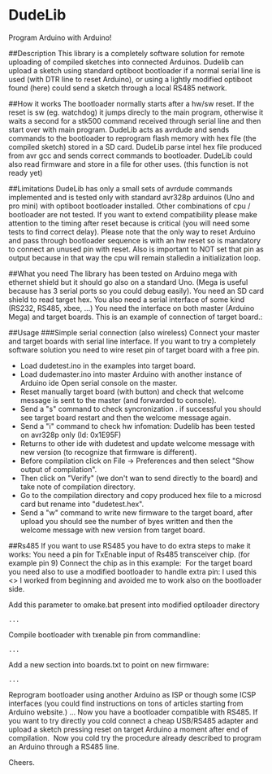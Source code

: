 DudeLib
=======

Program Arduino with Arduino!

##Description
This library is a completely software solution for remote uploading of compiled sketches into connected Arduinos.
Dudelib can upload a sketch using standard optiboot bootloader if a normal serial line is used (with DTR line
to reset Arduino), or using a lightly modified optiboot found (here) could send a sketch through a local RS485 
network.

##How it works
The bootloader normally starts after a hw/sw reset. If the reset is sw (eg. watchdog) it jumps direcly to 
the main program, otherwise it waits a second for a stk500 command received through serial line and
then start over with main program.
DudeLib acts as avrdude and sends commands to the bootloader to reprogram flash memory with hex file (the
compiled sketch) stored in a SD card.
DudeLib parse intel hex file produced from avr gcc and sends correct commands to bootloader.
DudeLib could also read firmware and store in a file for other uses. (this function is not ready yet)

##Limitations
DudeLib has only a small sets of avrdude commands implemented and is tested only with standard avr328p arduinos (Uno and pro mini) with optiboot bootloader installed. Other combinations of cpu / bootloader are not tested. If you want to extend compatibility please make attention to the timing after reset because is critical (you will need some tests to find correct delay).
Please note that the only way to reset Arduino and pass through bootloader sequence is with an hw reset so is mandatory to connect an unused pin with reset. Also is important to NOT set that pin as output because in that way the cpu will remain stalledin a initialization loop.

##What you need
The library has been tested on Arduino mega with ethernet shield but it should go also on a standard Uno.
(Mega is useful because has 3 serial ports so you could debug easily).
You need an SD card shield to read target hex.
You also need a serial interface of some kind (RS232, RS485, xbee, ...)
You need the interface on both master (Arduino Mega) and target boards.
This is an example of connection of target board.:
<picture>

##Usage
###Simple serial connection (also wireless)
Connect your master and target boards with serial line interface.
If you want to try a completely software solution you need to wire reset pin of target board with a free pin.
<image>
* Load dudetest.ino in the examples into target board.
* Load dudemaster.ino into master Arduino with another instance of Arduino ide 
Open serial console on the master.
* Reset manually target board (with button) and check that welcome message is sent to the master 
(and forwarded to console).
* Send a "s" command to check syncronization . if successful you should see target board restart and then 
the welcome message again.
* Send a "i" command to check hw infomation: Dudelib has been tested on avr328p only (Id: 0x1E95F)
* Returns to other ide with dudetest and update welcome message with new version (to recognize that firmware
is different). 
* Before compilation click on File -> Preferences and then select "Show output of compilation".
* Then click on "Verify" (we don't wan to send directly to the board) and take note of compilation directory.
* Go to the compilation directory and copy produced hex file to a microsd card but rename into "dudetest.hex".
* Send a "w" command to write new firmware to the target board, after upload you should see 
 the number of byes written and then the welcome message with new version from target board.

##Rs485
If you want to use RS485 you have to do extra steps to make it works:
You need a pin for TxEnable input of Rs485 transceiver chip. (for example pin 9)
Connect the chip as in this example:
<image>
For the target board you need also to use a modified bootloader to handle extra pin:
I used this <> I worked from beginning and avoided me to work also on the bootloader side.

Add this parameter to omake.bat present into modified optiloader directory
```
...
```
Compile bootloader with txenable pin from commandline:
```
...
```
Add a new section into boards.txt to point on new firmware:
```
...
```
Reprogram bootloader using another Arduino as ISP or though some ICSP interfaces (you could find instructions
on tons of articles starting from Arduino website.)
...
Now you have a bootloader compatible with RS485. If you want to try directly you cold connect a cheap
USB/RS485 adapter and upload a sketch pressing reset on target Arduino a moment after end of compilation.
<image>
Now you cold try the procedure already described to program an Arduino through a RS485 line.

Cheers. 






